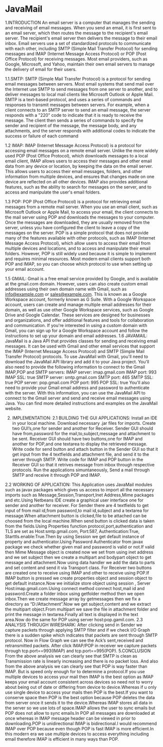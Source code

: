 # JavaMail

 1.INTRODUCTION
An email server is a computer that manages the sending and receiving of email messages. When you send an email, it is first sent to an email server, which then routes the message to the recipient's email server. The recipient's email server then delivers the message to their email inbox. Email servers use a set of standardized protocols to communicate with each other, including SMTP (Simple Mail Transfer Protocol) for sending messages and IMAP (Internet Message Access Protocol) or POP (Post Office Protocol) for receiving messages. Most email providers, such as Google, Microsoft, and Yahoo, maintain their own email servers to manage the delivery of email for their users. 


1.1.SMTP:
	SMTP (Simple Mail Transfer Protocol) is a protocol for sending email messages between servers. Most email systems that send mail over the Internet use SMTP to send messages from one server to another, and to deliver messages to local mail clients like Microsoft Outlook or Apple Mail. SMTP is a text-based protocol, and uses a series of commands and responses to transmit messages between servers. For example, when a client connects to an SMTP server to send an email message, the server responds with a "220" code to indicate that it is ready to receive the message. The client then sends a series of commands to specify the sender and recipient of the message, the message body, and any attachments, and the server responds with additional codes to indicate the success or failure of each command

  




1.2 IMAP:
IMAP (Internet Message Access Protocol) is a protocol for accessing email messages on a remote email server. Unlike the more widely used POP (Post Office Protocol), which downloads messages to a local email client, IMAP allows users to access their messages and other email data from any device or location, by keeping the data on the email server. This allows users to access their email messages, folders, and other information from multiple devices, and ensures that changes made on one device are reflected on all other devices. IMAP also provides additional features, such as the ability to search for messages on the server, and to access and manipulate the user's email folders.  
 
    			

1.3 POP:
	POP (Post Office Protocol) is a protocol for retrieving email messages from a remote mail server. When you use an email client, such as Microsoft Outlook or Apple Mail, to access your email, the client connects to the mail server using POP and downloads the messages to your computer. Once the messages are downloaded, they are usually removed from the server, unless you have configured the client to leave a copy of the messages on the server. POP is a simple protocol that does not provide many of the features available with other protocols, such as IMAP (Internet Message Access Protocol), which allow users to access their email from multiple devices and locations, and to access and manipulate their email folders. However, POP is still widely used because it is simple to implement and requires minimal resources. Most modern email clients support both POP and IMAP, so you can choose which protocol to use when setting up your email account.



	




1.5 GMAIL:
	Gmail is a free email service provided by Google, and is available at the gmail.com domain. However, users can also create custom email addresses using their own domain name with Gmail, such as info@example.com or sales@example.com. This is known as a Google Workspace account, formerly known as G Suite. With a Google Workspace account, users can create and manage multiple email addresses for their domain, as well as use other Google Workspace services, such as Google Drive and Google Calendar. These services are designed for businesses and organizations, and offer additional features and tools for collaboration and communication. If you're interested in using a custom domain with Gmail, you can sign up for a Google Workspace account and follow the instructions to set up your domain and email addresses.
1.6 JAVAMAIL:
	JavaMail is a Java API that provides classes for sending and receiving email messages. It can be used with Gmail and other email services that support the IMAP (Internet Message Access Protocol) and SMTP (Simple Mail Transfer Protocol) protocols. To use JavaMail with Gmail, you'll need to download the JavaMail API library and add it to your Java project. You'll also need to provide the following information to connect to the Gmail IMAP,POP and SMTP servers: 
IMAP server: imap.gmail.com 
IMAP port: 993
IMAP SSL: true
SMTP server: smtp.gmail.com 
SMTP port: 465 
SMTP SSL: true 
POP server: pop.gmail.com 
POP port: 995 
POP SSL: true 
You'll also need to provide your Gmail email address and password to authenticate with the server. With this information, you can use the JavaMail API to connect to the Gmail server and send and receive email messages using Java. You can find more detailed instructions and examples on the JavaMail website.




2. IMPLEMENTATION:
2.1 BUILDING THE GUI APPLICATIONS:
Install an IDE in your local machine.
Download necessary .jar files for imports.
Create two GUI’s,one for sender and another for Receiver.
Sender GUI should have from,password for the mail,to,subject,message and attachment to be sent.
Receiver GUI should have two buttons,one for IMAP and another for POP,and one textarea to display the retrieved message.
Write code for send button and attach button in the Sender GUI so that it get input from the 4 textfields and attachment file, and send it to the server through SMTP.
Write code for IMAP and POP button in the Receiver GUI so that it retrives message from inbox through respective protocols.
Run the applications simuntaneously, Send a mail through SMTP and receive it through POP and IMAP.













2.2 WORKING OF APPLICATION:
This Application uses JavaMail modules such as javax packages which gives us access to import all the necessary imports such as Message,Session,Transport,Inet Address,Mime packages and etc.Using Netbeans IDE create a graphical user interface one for sender and another for receiver.
For Sender there are 4 textfields to get input of from mail id,from password,to mail id,subject and a textarea for message.When attachment button is clicked,file to be attached can be choosed from the local machine.When send button is clicked data is taken from the fields.Using Properties function protocol,port,authentication and TLS are set as Host:smtp.gmail.com, Port:587, Authentication:True, Starttls.enable:True.Then by using Session we get default instance of property and authenticator.Using Password Authenticator from javax package we check whether given mail and password is valid or not.If valid then Mime Message object is created now we set from using inet address and we set subject then we create a multipart and bodypart object to get message and attachment.Now using data handler we add the data to parts and set content and send it via Transport class.
For Receiver two buttons are created one to receive using IMAP and other to receive using POP.If IMAP button is pressed we create properties object and session object to get default instance.Now we initialize store object using session , Server Host:imap.gmail.com.Using connect method connect host,mail id and password.Create a folder inbox using getfolder method then we open inbox.Then we create message array by getmessages then we fix a directory as “D:/Attachment”.Now we get subject,content and we extract the multipart object.From multipart we save the file in attachment folder and print the message in textarea.Finally all text is displayed in the text area.Now do the same for POP using server host:pop.gamil.com.
2.3 ANALYSIS THROUGH WIRESHARK:
	After clicking send in Sender we capture packets through applying SMTP filter and if we check I/O Graph there is a sudden spike which indicates that packets are sent through SMTP protocol. Now in Flow Graph we can see the Ack’s sent,received and retransmitted packets.
After click IMAP/POP in receiver we capture packets through tcp.port==993(IMAP) and tcp.port==995(POP).
5.CONCLUSION
From the above analysis we can clearly see that SMTP is clean as Transmission rate is linearly increasing and there is no packet loss. And also from the above analysis we can clearly see that POP is way faster than IMAP. But is speed only enough for to determine a protocol.If you use multiple devices to access your mail then IMAP is the best option as IMAP keeps your email account consistent across devices so need not to worry about being out of date or differing from device to device.Whereas if u only use single device to access your mails then POP is the best.If you want to conserve space then POP is the best option because POP deletes the data from server once it sends it to the device.Whereas IMAP stores all data in the server so we use lots of space.IMAP allows the user to sync emails but POP does not allow to sync emails.In POP all messages are downloaded at once whereas in IMAP message header can be viewed in prior to downloading.POP is unidirectional IMAP is bidirectional.I would recommend IMAP over POP because even though POP is fast IMAP is more efficient.In this modern era we use multiple devices to access everything including email therefore IMAP is efficient in many ways than POP.



